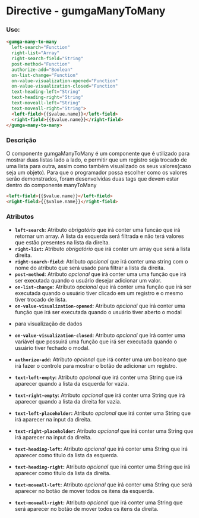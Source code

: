 # Directive - gumgaManyToMany

### Uso:
```html
<gumga-many-to-many
  left-search="Function"
  right-list="Array"
  right-search-field="String"
  post-method="Function"
  authorize-add="Boolean"
  on-list-change="Function"
  on-value-visualization-opened="Function"
  on-value-visualization-closed="Function"  
  text-heading-left="String"
  text-heading-right="String"
  text-moveall-left="String"
  text-moveall-right="String">
  <left-field>{{$value.name}}</left-field>
  <right-field>{{$value.name}}</right-field>
</gumga-many-to-many>
```

### Descrição
O componente gumgaManyToMany é um componente que é utilizado para mostrar duas listas lado a lado, e permitir que um registro seja trocado de uma lista para outra,
assim como também visualizado os seus valores(caso seja um objeto).
Para que o programador possa escolher como os valores serão demonstrados, foram desenvolvidas duas tags que devem estar dentro do componente manyToMany
```html
<left-field>{{$value.name}}</left-field>
<right-field>{{$value.name}}</right-field>
```

### Atributos

- **`left-search`:** Atributo *obrigatório* que irá conter uma funcão que irá retornar um array. A lista da esquerda será filtrada e não terá valores que estão presentes na lista da direita.
- **`right-list`:** Atributo *obrigatório* que irá conter um array que será a lista direita.
- **`right-search-field`:** Atributo *opcional* que irá conter uma string com o nome do atributo que será usado para filtrar a lista da direita.
- **`post-method`:**  Atributo *opcional* que irá conter uma  uma função que irá ser executada quando o usuário desejar adicionar um valor.
- **`on-list-change`:** Atributo *opcional* que irá conter uma função que irá ser executada quando o usuário tiver clicado em um registro e o mesmo tiver trocado de lista.
- **`on-value-visualization-opened`:** Atributo *opcional* que irá conter uma função que irá ser executada quando o usuário tiver aberto o modal
* para visualização de dados
- **`on-value-visualization-closed`:** Atributo *opcional* que irá conter uma variável que possuirá uma função que irá ser executada quando o usuário tiver fechado o modal.
- **`authorize-add`:** Atributo *opcional* que irá conter uma um booleano que irá fazer o controle para mostrar o botão de adicionar um registro.

- **`text-left-empty`:** Atributo *opcional* que irá conter uma String que irá aparecer quando a lista da esquerda for vazia.
- **`text-right-empty`:** Atributo *opcional* que irá conter uma String que irá aparecer quando a lista da direita for vazia.
- **`text-left-placeholder`:** Atributo *opcional* que irá conter uma String que irá aparecer na input da direita.
- **`text-right-placeholder`:** Atributo *opcional* que irá conter uma String que irá aparecer na input da direita.
- **`text-heading-left`:** Atributo *opcional* que irá conter uma String que irá aparecer como titulo da lista da esquerda.
- **`text-heading-right`:** Atributo *opcional* que irá conter uma String que irá aparecer como titulo da lista da direita.
- **`text-moveall-left`:** Atributo *opcional* que irá conter uma String que será aparecer no botão de mover todos os itens da esquerda.
- **`text-moveall-right`:** Atributo *opcional* que irá conter uma String que será aparecer no botão de mover todos os itens da direita.
